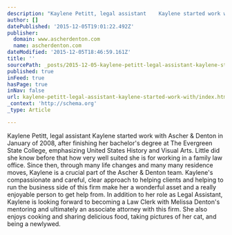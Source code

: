 ```yaml
---
description: "Kaylene Petitt, legal assistant    Kaylene started work with Ascher & Denton in January of 2008, after finishing her bachelor's degree at The Evergreen State Co"
author: []
datePublished: '2015-12-05T19:01:22.492Z'
publisher:
  domain: www.ascherdenton.com
  name: ascherdenton.com
dateModified: '2015-12-05T18:46:59.161Z'
title: ''
sourcePath: _posts/2015-12-05-kaylene-petitt-legal-assistant-kaylene-started-work-with.md
published: true
inFeed: true
hasPage: true
inNav: false
url: kaylene-petitt-legal-assistant-kaylene-started-work-with/index.html
_context: 'http://schema.org'
_type: Article

---
```

Kaylene Petitt, legal assistant Kaylene started work with Ascher & Denton in January of 2008, after finishing her bachelor's degree at The Evergreen State College, emphasizing United States History and Visual Arts.  Little did she know before that how very well suited she is for working in a family law office. Since then, through many life changes and many many residence moves, Kaylene is a crucial part of the Ascher & Denton team. Kaylene's compassionate and careful, clear approach to helping clients and helping to run the business side of this firm make her a wonderful asset and a really enjoyable person to get help from. In addition to her role as Legal Assistant, Kaylene is looking forward to becoming a Law Clerk with Melissa Denton's mentoring and ultimately an associate attorney with this firm. She also enjoys cooking and sharing delicious food, taking pictures of her cat, and being a newlywed.